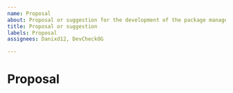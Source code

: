 ```yaml
---
name: Proposal
about: Proposal or suggestion for the development of the package manager.
title: Proposal or suggestion
labels: Proposal
assignees: Danixd12, DevCheckOG

---
```


# Proposal
